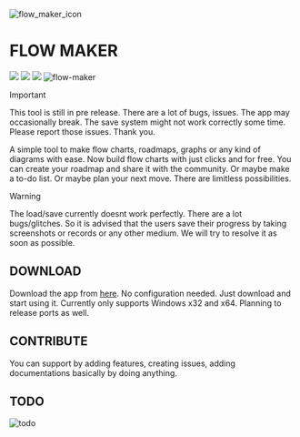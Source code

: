 ![flow_maker_icon](https://github.com/user-attachments/assets/fca96865-3b5c-4275-ab4e-b4e278011f38) 
# FLOW MAKER

![](https://img.shields.io/badge/License-MIT-blue) ![](https://img.shields.io/badge/release-v0.1.0.0_alpha-blue)
![](https://img.shields.io/badge/Godot-v4.4.stable.official-blue)
![flow-maker](https://github.com/user-attachments/assets/b1a22739-cd89-45e7-a9f8-3beba84a22cd)


> [!IMPORTANT]
> This tool is still in pre release. There are a lot of bugs, issues. The app may occasionally break. The save system might not work correctly some time. Please report those issues. Thank you.

A simple tool to make flow charts, roadmaps, graphs or any kind of diagrams with ease. Now build flow charts with just clicks and for free. You can create your roadmap and share it with the community. Or maybe make a to-do list. Or maybe plan your next move. There are limitless possibilities.

> [!WARNING]
> The load/save currently doesnt work perfectly. There are a lot bugs/glitches.
> So it is advised that the users save their progress by taking screenshots or records or any other medium.
> We will try to resolve it as soon as possible.

## DOWNLOAD

Download the app from [here](https://github.com/IsaacAneek/flow-maker/releases "here"). No configuration needed. Just download and start using it. Currently only supports Windows x32 and x64. Planning to release ports as well.

## CONTRIBUTE

You can support by adding features, creating issues, adding documentations basically by doing anything.

## TODO
![todo](https://github.com/user-attachments/assets/31fdf60e-2818-43d6-ad7a-d8048cf8f52e)
